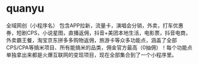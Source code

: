 # quanyu
全域网创（小程序名）  包含APP拉新，流量卡，演唱会分销，外卖，打车优惠券，短剧CPS，小说星图，直播返佣，抖音+美团本地生活，电影票，抖音电商，外卖霸王餐，淘宝京东拼多多购物返佣，旅游卡等众多功能点，涵盖了全部CPS/CPA等搞米项目、所有能搞米的品类，佣金官方最高（0抽佣）！每个功能点单独拿出来都是火爆互联网的变现项目，现在全部集合到了一个小程序里。

